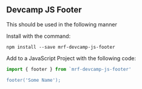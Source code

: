 ## Devcamp JS Footer

This should be used in the following manner

Install with the command:

```
npm install --save mrf-devcamp-js-footer
```

Add to a JavaScript Project with the following code:

```javascript
import { footer } from `mrf-devcamp-js-footer'

footer('Some Name');
```